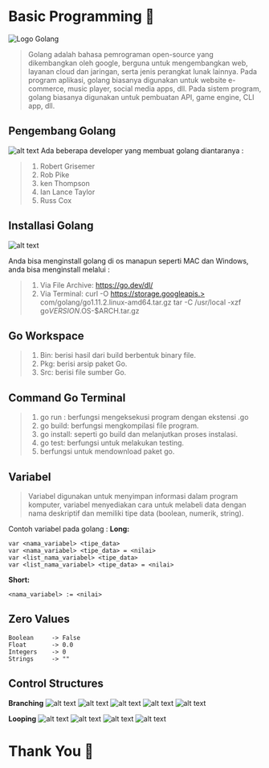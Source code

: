 # Basic Programming :rocket:

![Logo Golang](screenshoots/logo-golang.png)

> Golang adalah bahasa pemrograman open-source yang dikembangkan oleh google, berguna untuk mengembangkan web, layanan cloud dan jaringan, serta jenis perangkat lunak lainnya.
> Pada program aplikasi, golang biasanya digunakan untuk website e-commerce, music player, social media apps, dll.
> Pada sistem program, golang biasanya digunakan untuk pembuatan API, game engine, CLI app, dll.

## Pengembang Golang

![alt text](screenshoots/developer-golang.png)
Ada beberapa developer yang membuat golang diantaranya :

> 1. Robert Grisemer
> 2. Rob Pike
> 3. ken Thompson
> 4. Ian Lance Taylor
> 5. Russ Cox

## Installasi Golang

![alt text](screenshoots/instalasi.png)

Anda bisa menginstall golang di os manapun seperti MAC dan Windows, anda bisa menginstall melalui :

> 1. Via File Archive: https://go.dev/dl/
> 2. Via Terminal: curl -O https://storage.googleapis.> com/golang/go1.11.2.linux-amd64.tar.gz
>    tar -C /usr/local -xzf go$VERSION.$OS-$ARCH.tar.gz

## Go Workspace

> 1. Bin: berisi hasil dari build berbentuk binary file.
> 2. Pkg: berisi arsip paket Go.
> 3. Src: berisi file sumber Go.

## Command Go Terminal

> 1. go run : berfungsi mengeksekusi program dengan ekstensi .go
> 2. go build: berfungsi mengkompilasi file program.
> 3. go install: seperti go build dan melanjutkan proses instalasi.
> 4. go test: berfungsi untuk melakukan testing.
> 5. berfungsi untuk mendownload paket go.

## Variabel

> Variabel digunakan untuk menyimpan informasi dalam program komputer, variabel menyediakan cara untuk melabeli data dengan nama deskriptif dan memiliki tipe data (boolean, numerik, string).

Contoh variabel pada golang :
**Long:**

```
var <nama_variabel> <tipe_data>
var <nama_variabel> <tipe_data> = <nilai>
var <list_nama_variabel> <tipe_data>
var <list_nama_variabel> <tipe_data> = <nilai>
```

**Short:**

```
<nama_variabel> := <nilai>
```

## Zero Values

```
Boolean     -> False
Float       -> 0.0
Integers    -> 0
Strings     -> ""
```

## Control Structures

**Branching**
![alt text](screenshoots/if.png)
![alt text](screenshoots/if-1.png)
![alt text](screenshoots/if-3.png)
![alt text](screenshoots/if-4.png)
![alt text](screenshoots/if-5.png)

**Looping**
![alt text](screenshoots/loop-1.png)
![alt text](screenshoots/loop-2.png)
![alt text](screenshoots/loop-3.png)
![alt text](screenshoots/loop-4.png)

# Thank You :star2:
